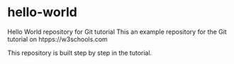 # hello-world
Hello World repository for Git tutorial
This an example repository for the Git tutorial on htpps://w3schools.com

This repository is built step by step in the tutorial.